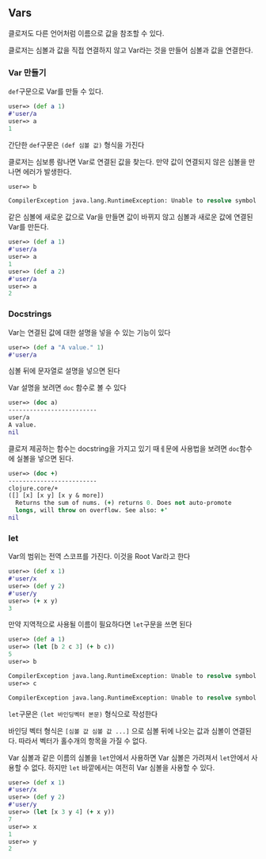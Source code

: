## Vars

클로저도 다른 언어처럼 이름으로 값을 참조할 수 있다.

클로저는 심볼과 값을 직접 연결하지 않고 Var라는 것을 만들어 심볼과 값을 연결한다.

### Var 만들기

`def`구문으로 Var를 만들 수 있다.

```clojure
user=> (def a 1)
#'user/a
user=> a
1
```

간단한 `def`구문은 `(def 심볼 값)` 형식을 가진다

클로저는 심보릉 람나면 Var로 연결된 값을 찾는다. 만약 값이 연결되지 않은 심볼을 만나면 에러가 발생한다.

```clojure
user=> b

CompilerException java.lang.RuntimeException: Unable to resolve symbol: b in this context, compiling:(NO_SOURCE_PATH:0:0)
```

같은 심볼에 새로운 값으로 Var을 만들면 값이 바뀌지 않고 심볼과 새로운 값에 연결된 Var를 만든다.

```clojure
user=> (def a 1)
#'user/a
user=> a
1
user=> (def a 2)
#'user/a
user=> a
2
```



### Docstrings

Var는 연결된 값에 대한 설명을 넣을 수 있는 기능이 있다

```clojure
user=> (def a "A value." 1)
#'user/a
```

심볼 뒤에 문자열로 설명을 넣으면 된다

Var 설명을 보려면 `doc` 함수로 볼 수 있다

```clojure
user=> (doc a)
-------------------------
user/a
A value.
nil
```

클로저 제공하는 함수는 docstring을 가지고 있기 때ㅔ문에 사용법을 보려면 `doc`함수에 실볼을 넣으면 된다.

```clojure
user=> (doc +)
-------------------------
clojure.core/+
([] [x] [x y] [x y & more])
  Returns the sum of nums. (+) returns 0. Does not auto-promote
  longs, will throw on overflow. See also: +'
nil
```



### let

Var의 범위는 전역 스코프를 가진다. 이것을 Root Var라고 한다

```clojure
user=> (def x 1)
#'user/x
user=> (def y 2)
#'user/y
user=> (+ x y)
3
```

만약 지역적으로 사용될 이름이 필요하다면 `let`구문을 쓰면 된다

```clojure
user=> (def a 1)
user=> (let [b 2 c 3] (+ b c))
5
user=> b

CompilerException java.lang.RuntimeException: Unable to resolve symbol: b in this context, compiling:(NO_SOURCE_PATH:0:
user=> c

CompilerException java.lang.RuntimeException: Unable to resolve symbol: c in this context, compiling:(NO_SOURCE_PATH:0:0)
```

`let`구문은 `(let 바인딩벡터 본문)` 형식으로 작성한다

바인딩 벡터 형식은 `[심볼 값 심볼 값 ...]` 으로 심볼 뒤에 나오는 값과 심볼이 연결된다. 따라서 벡터가 홀수개의 항목을 가질 수 없다.

Var 심볼과 같은 이름의 심볼을 `let`안에서 사용하면 Var 심볼은 가려져서 `let`안에서 사용할 수 없다. 하지만 `let` 바깥에서는 여전히 Var 심볼을 사용할 수 있다.

```clojure
user=> (def x 1)
#'user/x
user=> (def y 2)
#'user/y
user=> (let [x 3 y 4] (+ x y))
7
user=> x
1
user=> y
2
```

